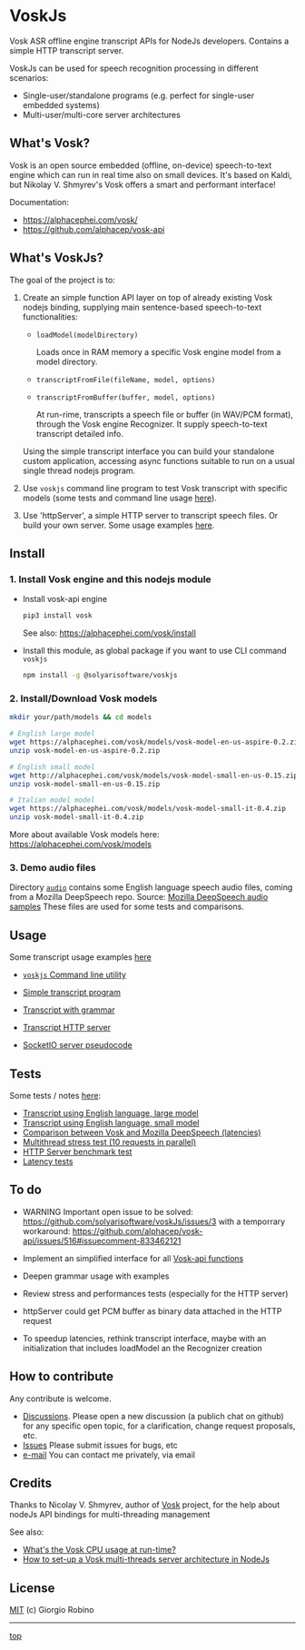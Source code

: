 # VoskJs

Vosk ASR offline engine transcript APIs for NodeJs developers.
Contains a simple HTTP transcript server.

VoskJs can be used for speech recognition processing in different scenarios:

- Single-user/standalone programs (e.g. perfect for single-user embedded systems) 
- Multi-user/multi-core server architectures 


## What's Vosk?

Vosk is an open source embedded (offline, on-device) speech-to-text engine 
which can run in real time also on small devices.
It's based on Kaldi, but Nikolay V. Shmyrev's Vosk offers a smart and performant interface! 

Documentation:
- https://alphacephei.com/vosk/
- https://github.com/alphacep/vosk-api

## What's VoskJs?

The goal of the project is to:

1. Create an simple function API layer on top of already existing Vosk nodejs binding, 
   supplying main sentence-based speech-to-text functionalities: 

   - `loadModel(modelDirectory)`
 
     Loads once in RAM memory a specific Vosk engine model from a model directory.
 
   - `transcriptFromFile(fileName, model, options)` 
   - `transcriptFromBuffer(buffer, model, options)` 

     At run-rime, transcripts a speech file or buffer (in WAV/PCM format), 
     through the Vosk engine Recognizer. It supply speech-to-text transcript detailed info.

   Using the simple transcript interface you can build your standalone custom application, 
   accessing async functions suitable to run on a usual single thread nodejs program.

2. Use `voskjs` command line program to test Vosk transcript with specific models 
  (some tests and command line usage [here](tests/README.md)).

3. Use 'httpServer', a simple HTTP server to transcript speech files. Or build your own server.
   Some usage examples [here](examples/). 


## Install 

### 1. Install Vosk engine and this nodejs module 

- Install vosk-api engine
  ```bash
  pip3 install vosk 
  ```
  See also: https://alphacephei.com/vosk/install

- Install this module, as global package if you want to use CLI command `voskjs` 
  ```bash
  npm install -g @solyarisoftware/voskjs
  ```


### 2. Install/Download Vosk models

```bash
mkdir your/path/models && cd models

# English large model
wget https://alphacephei.com/vosk/models/vosk-model-en-us-aspire-0.2.zip
unzip vosk-model-en-us-aspire-0.2.zip

# English small model
wget http://alphacephei.com/vosk/models/vosk-model-small-en-us-0.15.zip
unzip vosk-model-small-en-us-0.15.zip

# Italian model model
wget https://alphacephei.com/vosk/models/vosk-model-small-it-0.4.zip
unzip vosk-model-small-it-0.4.zip
```

More about available Vosk models here: https://alphacephei.com/vosk/models

### 3. Demo audio files

Directory [`audio`](audio/) contains some English language speech audio files, 
coming from a Mozilla DeepSpeech repo.
Source: [Mozilla DeepSpeech audio samples](https://github.com/mozilla/DeepSpeech/releases/download/v0.9.3/audio-0.9.3.tar.gz)
These files are used for some tests and comparisons.


## Usage 

Some transcript usage examples [here](examples) 

- [`voskjs` Command line utility](examples/README.md#voskjs-command-line-utility)
- [Simple transcript program](examples/README.md#simple-transcript-program) 
- [Transcript with grammar](examples/README.md#transcript-with-grammar) 

- [Transcript HTTP server](examples/README.md#transcript-http-server)
- [SocketIO server pseudocode](examples/README.md#socketio-server-pseudocode)


## Tests

Some tests / notes [here](tests/README.md):

- [Transcript using English language, large model](tests/README.md#transcript-using-english-language-large-model)
- [Transcript using English language, small model](tests/README.md#transcript-using-english-language-small-model)
- [Comparison between Vosk and Mozilla DeepSpeech (latencies)](tests/README.md#comparison-between-vosk-and-mozilla-deepspeech-latencies)
- [Multithread stress test (10 requests in parallel)](tests/README.md#multithread-stress-test-10-requests-in-parallel)
- [HTTP Server benchmark test](tests/README.md#http-server-benchmark-test)
- [Latency tests](tests/README.md#latency-tests) 


## To do

- WARNING Important open issue to be solved: https://github.com/solyarisoftware/voskJs/issues/3 
  with a temporrary workaround: https://github.com/alphacep/vosk-api/issues/516#issuecomment-833462121

- Implement an simplified interface for all [Vosk-api functions](https://github.com/alphacep/vosk-api/blob/master/nodejs/index.js)
- Deepen grammar usage with examples
- Review stress and performances tests (especially for the HTTP server)
- httpServer could get PCM buffer as binary data attached in the HTTP request
- To speedup latencies, rethink transcript interface, maybe with an initialization that includes loadModel an the Recognizer creation


## How to contribute

Any contribute is welcome. 
- [Discussions](https://github.com/solyarisoftware/voskJs/discussions). 
  Please open a new discussion (a publich chat on github) for any specific open topic, 
  for a clarification, change request proposals, etc.
- [Issues](https://github.com/solyarisoftware/voskJs/issues) Please submit issues for bugs, etc
- [e-mail](giorgio.robino@gmail.com) You can contact me privately, via email


## Credits

Thanks to Nicolay V. Shmyrev, author of [Vosk](https://alphacephei.com/vosk/) project,
for the help about nodeJs API bindings for multi-threading management

See also: 
- [What's the Vosk CPU usage at run-time?](https://github.com/alphacep/vosk-api/issues/498)
- [How to set-up a Vosk multi-threads server architecture in NodeJs](https://github.com/alphacep/vosk-api/issues/502) 


## License

[MIT](LICENSE.md) (c) Giorgio Robino 

---

[top](#)
